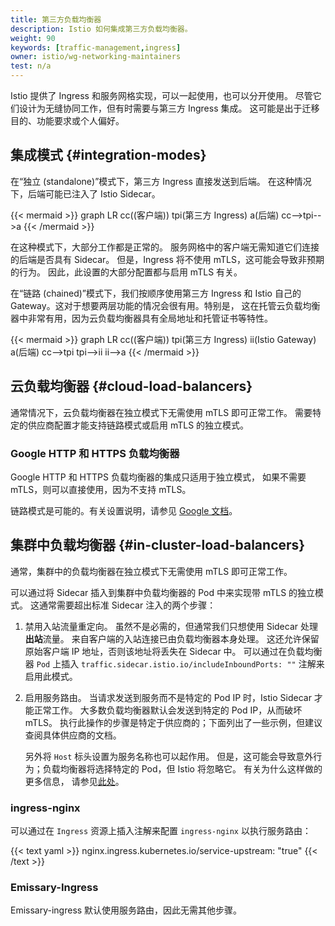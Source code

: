 ```yaml
---
title: 第三方负载均衡器
description: Istio 如何集成第三方负载均衡器。
weight: 90
keywords: [traffic-management,ingress]
owner: istio/wg-networking-maintainers
test: n/a
---
```


Istio 提供了 Ingress 和服务网格实现，可以一起使用，也可以分开使用。
尽管它们设计为无缝协同工作，但有时需要与第三方 Ingress 集成。
这可能是出于迁移目的、功能要求或个人偏好。

## 集成模式 {#integration-modes}

在“独立 (standalone)”模式下，第三方 Ingress 直接发送到后端。
在这种情况下，后端可能已注入了 Istio Sidecar。

{{< mermaid >}}
graph LR
    cc((客户端))
    tpi(第三方 Ingress)
    a(后端)
    cc-->tpi-->a
{{< /mermaid >}}

在这种模式下，大部分工作都是正常的。
服务网格中的客户端无需知道它们连接的后端是否具有 Sidecar。
但是，Ingress 将不使用 mTLS，这可能会导致非预期的行为。
因此，此设置的大部分配置都与启用 mTLS 有关。

在“链路 (chained)”模式下，我们按顺序使用第三方 Ingress 和 Istio
自己的 Gateway。这对于想要两层功能的情况会很有用。特别是，
这在托管云负载均衡器中非常有用，因为云负载均衡器具有全局地址和托管证书等特性。

{{< mermaid >}}
graph LR
    cc((客户端))
    tpi(第三方 Ingress)
    ii(Istio Gateway)
    a(后端)
    cc-->tpi
    tpi-->ii
    ii-->a
{{< /mermaid >}}

## 云负载均衡器 {#cloud-load-balancers}

通常情况下，云负载均衡器在独立模式下无需使用 mTLS 即可正常工作。
需要特定的供应商配置才能支持链路模式或启用 mTLS 的独立模式。

### Google HTTP 和 HTTPS 负载均衡器

Google HTTP 和 HTTPS 负载均衡器的集成只适用于独立模式，
如果不需要 mTLS，则可以直接使用，因为不支持 mTLS。

链路模式是可能的。有关设置说明，请参见
[Google 文档](https://cloud.google.com/architecture/exposing-service-mesh-apps-through-gke-ingress)。

## 集群中负载均衡器 {#in-cluster-load-balancers}

通常，集群中的负载均衡器在独立模式下无需使用 mTLS 即可正常工作。

可以通过将 Sidecar 插入到集群中负载均衡器的 Pod 中来实现带 mTLS 的独立模式。
这通常需要超出标准 Sidecar 注入的两个步骤：

1. 禁用入站流量重定向。
   虽然不是必需的，但通常我们只想使用 Sidecar 处理**出站**流量。
   来自客户端的入站连接已由负载均衡器本身处理。
   这还允许保留原始客户端 IP 地址，否则该地址将丢失在 Sidecar 中。
   可以通过在负载均衡器 `Pod` 上插入 `traffic.sidecar.istio.io/includeInboundPorts: ""`
   注解来启用此模式。
1. 启用服务路由。
   当请求发送到服务而不是特定的 Pod IP 时，Istio Sidecar 才能正常工作。
   大多数负载均衡器默认会发送到特定的 Pod IP，从而破坏 mTLS。
   执行此操作的步骤是特定于供应商的；下面列出了一些示例，但建议查阅具体供应商的文档。

   另外将 `Host` 标头设置为服务名称也可以起作用。
   但是，这可能会导致意外行为；负载均衡器将选择特定的 Pod，但 Istio 将忽略它。
   有关为什么这样做的更多信息，
   请参见[此处](/zh/docs/ops/configuration/traffic-management/traffic-routing/#http)。

### ingress-nginx

可以通过在 `Ingress` 资源上插入注解来配置 `ingress-nginx` 以执行服务路由：

{{< text yaml >}}
nginx.ingress.kubernetes.io/service-upstream: "true"
{{< /text >}}

### Emissary-Ingress

Emissary-ingress 默认使用服务路由，因此无需其他步骤。

